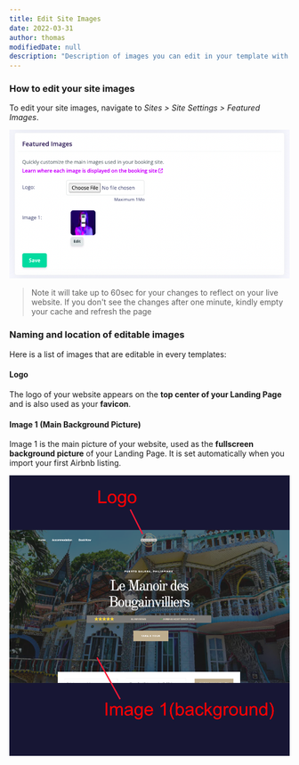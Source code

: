 ```yaml
---
title: Edit Site Images
date: 2022-03-31
author: thomas
modifiedDate: null
description: "Description of images you can edit in your template with their precise location"
---
```


### How to edit your site images

To edit your site images, navigate to *Sites > Site Settings > Featured Images*.

![settings featured images](./settings.png)

> Note it will take up to 60sec for your changes to reflect on your live website. If you don't see the changes after one minute, kindly empty your cache and refresh the page

### Naming and location of editable images

Here is a list of images that are editable in every templates:

#### Logo

The logo of your website appears on the **top center of your Landing Page** and is also used as your **favicon**.

#### Image 1 (Main Background Picture)

Image 1 is the main picture of your website, used as the **fullscreen background picture** of your Landing Page. 
It is set automatically when you import your first Airbnb listing. 

![Screenshot of sites](./location.png)